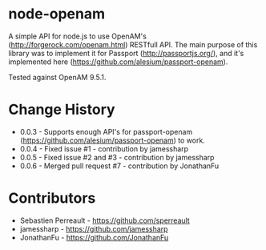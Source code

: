 node-openam
===========
A simple API for node.js to use OpenAM's (http://forgerock.com/openam.html) RESTfull API. The main purpose of this library was to implement it for Passport (http://passportjs.org/), and it's implemented here (https://github.com/alesium/passport-openam).

Tested against OpenAM 9.5.1.


Change History
============== 

* 0.0.3 - Supports enough API's for passport-openam (https://github.com/alesium/passport-openam) to work. 
* 0.0.4 - Fixed issue #1 - contribution by jamessharp
* 0.0.5 - Fixed issue #2 and #3 - contribution by jamessharp
* 0.0.6 - Merged pull request #7 - contribution by JonathanFu

Contributors
============

* Sebastien Perreault - https://github.com/sperreault
* jamessharp          - https://github.com/jamessharp
* JonathanFu          - https://github.com/JonathanFu
